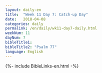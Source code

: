 ```yaml
---
layout: daily-en
title:  "Week 11 Day 7: Catch-up Day"
date:   2018-04-08
categories: daily
permalink: /en/daily/wk11-day7-daily.html
weekNum: 11
dayNum: 7
bibleTitle1: 
bibleTitle2: "Psalm 77"
language: English
---
```


{%- include BibleLinks-en.html -%}
